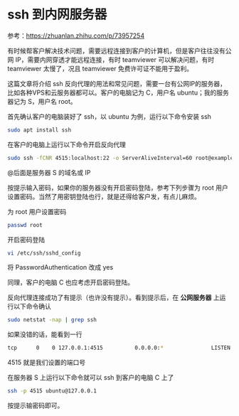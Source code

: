 # ssh 到内网服务器

参考：https://zhuanlan.zhihu.com/p/73957254

有时候帮客户解决技术问题，需要远程连接到客户的计算机，但是客户往往没有公网 IP，需要内网穿透才能远程连接，有时 teamviewer 可以解决问题，有时 teamviewer 太慢了，况且 teamviewer 免费许可证不能用于盈利。

这篇文章将介绍 ssh 反向代理的用法和常见问题，需要一台有公网IP的服务器，比如各种VPS和云服务器都可以。客户的电脑记为 C，用户名 ubuntu；我的服务器记为 S，用户名 root。

首先确认客户的电脑装好了 ssh，以 ubuntu 为例，运行以下命令安装 ssh

```bash
sudo apt install ssh
```

在客户的电脑上运行以下命令开启反向代理

```bash
sudo ssh -fCNR 4515:localhost:22 -o ServerAliveInterval=60 root@example.example.xyz
```

@后面是服务器 S 的域名或 IP

按提示输入密码，如果你的服务器没有开启密码登陆，参考下列步骤为 root 用户设置密码。当然了用密钥登陆也行，就是还得给客户发，有点儿麻烦。

为 root 用户设置密码

```bash
passwd root
```

开启密码登陆

```bash
vi /etc/ssh/sshd_config
```

将 PasswordAuthentication 改成 yes

同理，客户的电脑 C 也应考虑开启密码登陆。

反向代理连接成功了有提示（也许没有提示）。看到提示后，在 **公网服务器** 上运行以下命令确认

```bash
sudo netstat -nap | grep ssh
```

如果没错的话，能看到一行

```bash
tcp      0    0 127.0.0.1:4515          0.0.0.0:*               LISTEN      8493/sshd
```

4515 就是我们设置的端口号

在服务器 S 上运行以下命令就可以 ssh 到客户的电脑 C 上了

```bash
ssh -p 4515 ubuntu@127.0.0.1
```

按提示输密码即可。